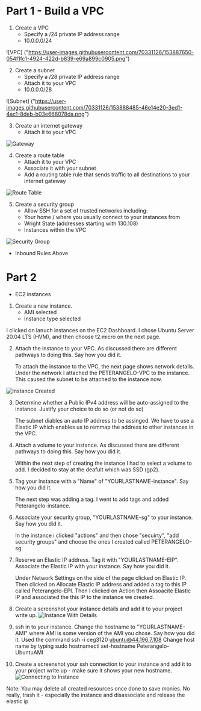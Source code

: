 # Part 1 - Build a VPC

1. Create a VPC
    - Specify a /24 private IP address range
    - 10.0.0.0/24
  
![VPC] ("https://user-images.githubusercontent.com/70331126/153887650-054f1fc1-4924-422d-b839-e69a899c0905.png")


2. Create a subnet
    - Specify a /28 private IP address range
    - Attach it to your VPC
    - 10.0.0.0/28
    
![Subnet] ("https://user-images.githubusercontent.com/70331126/153888485-46e14e20-3ed1-4ac1-8deb-b03e668078da.png")

3. Create an internet gateway
    - Attach it to your VPC
  
![Gateway]("https://user-images.githubusercontent.com/70331126/153891909-689a742c-3109-4724-888f-3163f25bec3b.png")



4. Create a route table
    - Attach it to your VPC
    - Associate it with your subnet
    - Add a routing table rule that sends traffic to all destinations to your internet gateway
    
 ![Route Table]("https://user-images.githubusercontent.com/70331126/153892031-a8c61b0e-d425-40b2-b06b-d8272df856cd.png")



5. Create a security group
    - Allow SSH for a set of trusted networks including:
     - Your home / where you usually connect to your instances from
     - Wright State (addresses starting with 130.108)
     - Instances within the VPC
     
![Security Group]("https://user-images.githubusercontent.com/70331126/153892192-ede87564-a908-4d65-ab31-216472106d43.png")

- Inbound Rules Above

# Part 2 
- EC2 instances
1. Create a new instance. 
    - AMI selected
    - Instance type selected
   
 I clicked on lanuch instances on the EC2 Dashboard. I chose Ubuntu Server 20.04 LTS (HVM), and then choose t2.micro on the next page.

2. Attach the instance to your VPC. As discussed there are different pathways to doing this. Say how you did it.

    To attach the instance to the VPC, the  next page shows network details. Under the network I attached the PETERANGELO-VPC to the instance.
    This caused the subnet to be attached to the instance now.
    
![Instance Created](Instance.png)

3. Determine whether a Public IPv4 address will be auto-assigned to the instance. Justify your choice to do so (or not do so)

   The subnet diables an auto IP address to be assinged. We have to use a Elastic IP which enables us to remmap the address to other instances in the VPC. 
   
4. Attach a volume to your instance. As discussed there are different pathways to doing this. Say how you did it.

    Within the next step of creating the instance I had to select a volume to add. I decided to stay at the deafult which was SSD (gp2).

5. Tag your instance with a "Name" of "YOURLASTNAME-instance". Say how you did it.

    The next step was adding a tag. I went to add tags and  added Peterangelo-instance.

6. Associate your security group, "YOURLASTNAME-sg" to your instance. Say how you did it.

    In the instance i clicked "actions" and then chose "secuirty",  "add security groups" and choose the ones I created called PETERANGELO-sg.

7. Reserve an Elastic IP address. Tag it with "YOURLASTNAME-EIP". Associate the Elastic IP with your instance. Say how you did it.

   Under Network Settings on the side of the page clicked on Elastic IP. Then clicked on Allocate Elastic IP address and added
    a tag to this IP called Peterangelo-EPI. Then I clicked on Action then Assoacite Elastic IP and associated the this IP to the instance we created. 

8. Create a screenshot your instance details and add it to your project write up.
![Instance With Details](Instance2.png)


9. ssh in to your instance. Change the hostname to "YOURLASTNAME-AMI" where AMI is some version of the AMI you chose. Say how you did it.
    Used the command ssh -i ceg3120 ubuntu@44.196.7.108
    Change host name by typing sudo hostnamectl set-hostname Peterangelo-UbuntuAMI

  
10. Create a screenshot your ssh connection to your instance and add it to your project write up - make sure it shows your new hostname.
![Connecting to Instance](connect.png)

Note: You may delete all created resources once done to save monies. No really, trash it - especially the instance and disassociate and release the elastic ip

